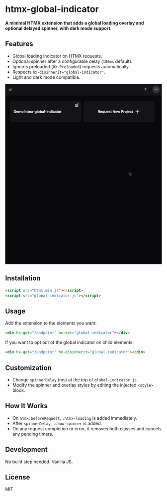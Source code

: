 # htmx-global-indicator

**A minimal HTMX extension that adds a global loading overlay and optional delayed spinner, with dark mode support.**

## Features

- Global loading indicator on HTMX requests.
- Optional spinner after a configurable delay (`100ms` default).
- Ignores preloaded (`HX-Preloaded`) requests automatically.
- Respects `hx-disinherit="global-indicator"`.
- Light and dark mode compatible.

![Demo](./demo.gif)

## Installation

```html
<script src="htmx.min.js"></script>
<script src="global-indicator.js"></script>
```

## Usage

Add the extension to the elements you want:

```html
<div hx-get="/endpoint" hx-ext="global-indicator"></div>
```

If you want to opt out of the global indicator on child elements:

```html
<div hx-get="/endpoint" hx-disinherit="global-indicator"></div>
```

## Customization

- Change `spinnerDelay` (ms) at the top of `global-indicator.js`.
- Modify the spinner and overlay styles by editing the injected `<style>` block.

## How It Works

- On `htmx:beforeRequest`, `.htmx-loading` is added immediately.
- After `spinnerDelay`, `.show-spinner` is added.
- On any request completion or error, it removes both classes and cancels any pending timers.

## Development

No build step needed. Vanilla JS.

## License

MIT

